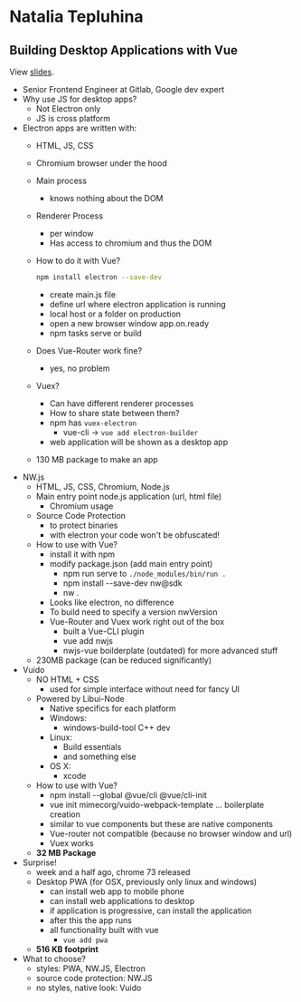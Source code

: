 # Natalia Tepluhina

## Building Desktop Applications with Vue

View [slides](https://www.slideshare.net/NataliaTepluhina/desktop-apps).

- Senior Frontend Engineer at Gitlab, Google dev expert
- Why use JS for desktop apps?
  - Not Electron only
  - JS is cross platform
- Electron apps are written with:
  - HTML, JS, CSS
  - Chromium browser under the hood
  - Main process
    - knows nothing about the DOM
  - Renderer Process
    - per window
    - Has access to chromium and thus the DOM
  - How to do it with Vue?

    ```bash
    npm install electron --save-dev
    ```

    - create main.js file
    - define url where electron application is running
    - local host or a folder on production
    - open a new browser window app.on.ready
    - npm tasks serve or build
  - Does Vue-Router work fine?
    - yes, no problem
  - Vuex? 
    - Can have different renderer processes
    - How to share state between them?
    - npm has `vuex-electron`
      - vue-cli -> `vue add electron-builder`
    - web application will be shown as a desktop app
  - 130 MB package to make an app
- NW.js
  - HTML, JS, CSS, Chromium, Node.js
  - Main entry point node.js application (url, html file)
    - Chromium usage
  - Source Code Protection
    - to protect binaries
    - with electron your code won't be obfuscated!
  - How to use with Vue?
    - install it with npm
    - modify package.json (add main entry point)
      - npm run serve to `./node_modules/bin/run .`
      - npm install --save-dev nw@sdk
      - nw .
    - Looks like electron, no difference
    - To build need to specify a version nwVersion
    - Vue-Router and Vuex work right out of the box
      - built a Vue-CLI plugin
      - vue add nwjs
      - nwjs-vue boilderplate (outdated) for more advanced stuff
  - 230MB package (can be reduced significantly)
- Vuido
  - NO HTML + CSS
    - used for simple interface without need for fancy UI
  - Powered by Libui-Node
    - Native specifics for each platform
    - Windows:
      - windows-build-tool C++ dev
    - Linux:
      - Build essentials
      - and something else
    - OS X:
      - xcode
  - How to use with Vue?
    - npm install --global @vue/cli @vue/cli-init
    - vue init mimecorg/vuido-webpack-template ... boilerplate creation
    - similar to vue components but these are native components
    - Vue-router not compatible (because no browser window and url)
    - Vuex works
  - **32 MB Package**
- Surprise!
  - week and a half ago, chrome 73 released
  - Desktop PWA (for OSX, previously only linux and windows)
    - can install web app to mobile phone
    - can install web applications to desktop
    - if application is progressive, can install the application
    - after this the app runs
    - all functionality built with vue
      - `vue add pwa`
  - **516 KB footprint**
- What to choose?
  - styles: PWA, NW.JS, Electron
  - source code protection: NW.JS
  - no styles, native look: Vuido
